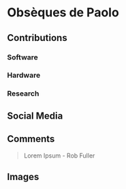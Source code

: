 # Obsèques de Paolo


## Contributions

### Software

### Hardware

### Research

## Social Media


## Comments

> Lorem Ipsum - Rob Fuller

## Images

